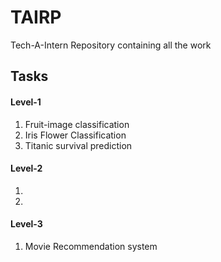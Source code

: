 # TAIRP
Tech-A-Intern Repository containing all the work <br>

<h2>Tasks</h2>
<h4>Level-1</h4>
<ol>
  <li>Fruit-image classification</li>
  <li>Iris Flower Classification</li>
  <li>Titanic survival prediction</li>
</ol>
<h4>Level-2</h4>
<ol>
  <li></li>
  <li></li>
</ol>
<h4>Level-3</h4>
<ol>
  <li>Movie Recommendation system</li>
</ol>
